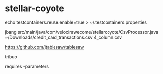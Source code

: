 # stellar-coyote

echo testcontainers.reuse.enable=true > ~/.testcontainers.properties

jbang src/main/java/com/velocirawecome/stellarcoyote/CsvProcessor.java ~/Downloads/credit_card_transactions.csv 4_column.csv


https://github.com/jtablesaw/tablesaw

tribuo

requires -parameters